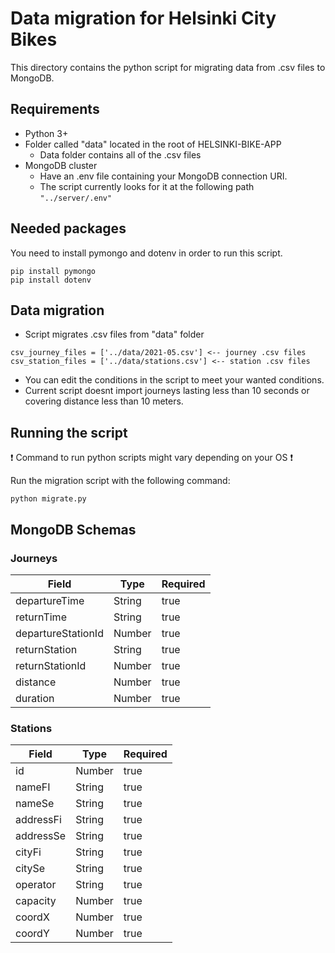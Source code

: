 # Data migration for Helsinki City Bikes

This directory contains the python script for migrating data from .csv files to MongoDB.

## Requirements

- Python 3+
- Folder called "data" located in the root of HELSINKI-BIKE-APP
    - Data folder contains all of the .csv files
- MongoDB cluster
    - Have an .env file containing your MongoDB connection URI.
    - The script currently looks for it at the following path  `"../server/.env"`


## Needed packages

You need to install pymongo and dotenv in order to run this script.

```
pip install pymongo
pip install dotenv
```


## Data migration

- Script migrates .csv files from "data" folder
```
csv_journey_files = ['../data/2021-05.csv'] <-- journey .csv files
csv_station_files = ['../data/stations.csv'] <-- station .csv files
```

- You can edit the conditions in the script to meet your wanted conditions.
- Current script doesnt import journeys lasting less than 10 seconds or covering distance less than 10 meters.

## Running the script
:heavy_exclamation_mark: Command to run python scripts might vary depending on your OS :heavy_exclamation_mark:

Run the migration script with the following command:
```
python migrate.py
```

## MongoDB Schemas

### Journeys

| Field              | Type   | Required |   
|--------------------|--------|----------|
| departureTime      | String | true     |
| returnTime         | String | true     |
| departureStationId | Number | true     |
| returnStation      | String | true     |   
| returnStationId    | Number | true     |   
| distance           | Number | true     |   
| duration           | Number | true     | 

### Stations

| Field     | Type   | Required |
|-----------|--------|----------|
| id        | Number | true     |
| nameFI    | String | true     |
| nameSe    | String | true     |
| addressFi | String | true     |
| addressSe | String | true     |
| cityFi    | String | true     | 
| citySe    | String | true     |
| operator  | String | true     | 
| capacity  | Number | true     | 
| coordX    | Number | true     |
| coordY    | Number | true     |
